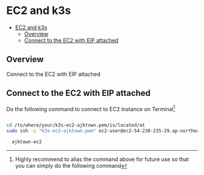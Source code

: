 # EC2 and k3s

<!-- TOC -->

- [EC2 and k3s](#ec2-and-k3s)
  - [Overview](#overview)
  - [Connect to the EC2 with EIP attached](#connect-to-the-ec2-with-eip-attached)

<!-- /TOC -->

## Overview

Connect to the EC2 with EIP attached

## Connect to the EC2 with EIP attached

Do the following command to connect to EC2 instance on Terminal[^1]
```sh

cd /to/where/your/k3s-ec2-ajktown.pem/is/located/at
sudo ssh -i "k3s-ec2-ajktown.pem" ec2-user@ec2-54-238-235-29.ap-northeast-1.compute.amazonaws.com

```

[^1]: Highly recommend to alias the command above for future use so that you can simply do the following command
  ```sh
    ajktown-ec2
  ```